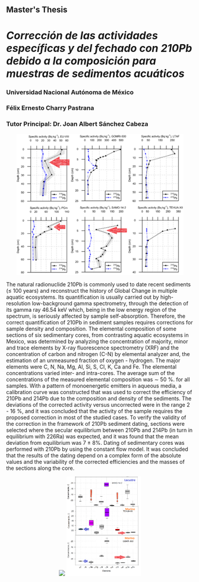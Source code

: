 ## Master's Thesis
# _Corrección de las actividades específicas y del fechado con 210Pb debido a la composición para muestras de sedimentos acuáticos_
### Universidad Nacional Autónoma de México
### Félix Ernesto Charry Pastrana
### Tutor Principal: Dr. Joan Albert Sánchez Cabeza

<p align="center">
  <img src="Imagenes/Graficas_Perfiles_Todos_20190509-3.png" width="450" title=" ">
</p>

The natural radionuclide 210Pb is commonly used to date recent sediments (≤ 100 years) and reconstruct the history of Global Change in multiple aquatic ecosystems. Its quantification is usually carried out by high-resolution low-background gamma spectrometry, through the detection of its gamma ray 46.54 keV which, being in the low energy region of the spectrum, is seriously affected by sample self-absorption. Therefore, the correct quantification of 210Pb in sediment samples requires corrections for sample density and composition.
The elemental composition of some sections of six sedimentary cores, from contrasting aquatic ecosystems in Mexico, was determined by analyzing the concentration of majority, minor and trace elements by X-ray fluorescence spectrometry (XRF) and the concentration of carbon and nitrogen (C-N) by elemental analyzer and, the estimation of an unmeasured fraction of oxygen - hydrogen. The major elements were C, N, Na, Mg, Al, Si, S, Cl, K, Ca and Fe. The elemental concentrations varied inter- and intra-cores. The average sum of the concentrations of the measured elemental composition was ∼ 50 %. for all samples.
With a pattern of monoenergetic emitters in aqueous media, a calibration curve was constructed that was used to correct the efficiency of 210Pb and 214Pb due to the composition and density of the sediments. The deviations of the corrected activity versus uncorrected were in the range 2 - 16 %, and it was concluded that the activity of the sample requires the proposed correction in most of the studied cases. To verify the validity of the correction in the framework of 210Pb sediment dating, sections were selected where the secular equilibrium between 210Pb and 214Pb (in turn in equilibrium with 226Ra) was expected, and it was found that the mean deviation from equilibrium was 7 ± 8%. Dating of sedimentary cores was performed with 210Pb by using the constant flow model. It was concluded that the results of the dating depend on a complex form of the absolute values and the variability of the corrected efficiencies and the masses of the sections along the core.

<p align="center">
  <img src="Imagenes/GXRF_Todos_Los_Nucleos_1-3.png" width="200" title=" ">
  <img src="Imagenes/XRF_Todos_Los_Nucleos_2-3.png" width="200" title=" ">
</p>

